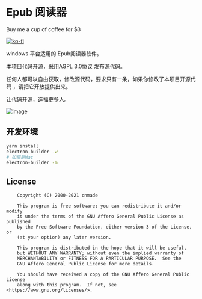 # Epub 阅读器


Buy me a cup of coffee for $3

[![ko-fi](https://ko-fi.com/img/githubbutton_sm.svg)](https://ko-fi.com/M4M54KKIF)


windows 平台适用的 Epub阅读器软件。 

本项目代码开源，采用AGPL 3.0协议 发布源代码。

任何人都可以自由获取，修改源代码，要求只有一条，如果你修改了本项目开源代码 ，请把它开放提供出来。

让代码开源，造福更多人。

![image](https://user-images.githubusercontent.com/278153/117530254-aa697200-b00e-11eb-8994-4c9075917fda.png)


## 开发环境


```bash
yarn install
electron-builder -w
# 如果是Mac
electron-builder -m
```


## License

```
    Copyright (C) 2000-2021 cnmade

    This program is free software: you can redistribute it and/or modify
    it under the terms of the GNU Affero General Public License as published
    by the Free Software Foundation, either version 3 of the License, or
    (at your option) any later version.

    This program is distributed in the hope that it will be useful,
    but WITHOUT ANY WARRANTY; without even the implied warranty of
    MERCHANTABILITY or FITNESS FOR A PARTICULAR PURPOSE.  See the
    GNU Affero General Public License for more details.

    You should have received a copy of the GNU Affero General Public License
    along with this program.  If not, see <https://www.gnu.org/licenses/>.
```

